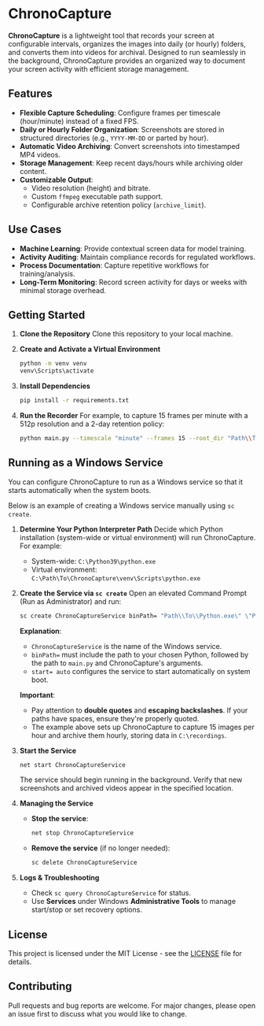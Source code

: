 # ChronoCapture

**ChronoCapture** is a lightweight tool that records your screen at configurable intervals, organizes the images into daily (or hourly) folders, and converts them into videos for archival. Designed to run seamlessly in the background, ChronoCapture provides an organized way to document your screen activity with efficient storage management.

## Features

- **Flexible Capture Scheduling**: Configure frames per timescale (hour/minute) instead of a fixed FPS.
- **Daily or Hourly Folder Organization**: Screenshots are stored in structured directories (e.g., `YYYY-MM-DD` or parted by hour).
- **Automatic Video Archiving**: Convert screenshots into timestamped MP4 videos.
- **Storage Management**: Keep recent days/hours while archiving older content.
- **Customizable Output**:
  - Video resolution (height) and bitrate.
  - Custom `ffmpeg` executable path support.
  - Configurable archive retention policy (`archive_limit`).

## Use Cases

- **Machine Learning**: Provide contextual screen data for model training.
- **Activity Auditing**: Maintain compliance records for regulated workflows.
- **Process Documentation**: Capture repetitive workflows for training/analysis.
- **Long-Term Monitoring**: Record screen activity for days or weeks with minimal storage overhead.

## Getting Started

1. **Clone the Repository**
   Clone this repository to your local machine.

2. **Create and Activate a Virtual Environment**

   ```bash
   python -m venv venv
   venv\Scripts\activate
   ```

3. **Install Dependencies**

   ```bash
   pip install -r requirements.txt
   ```

4. **Run the Recorder**
   For example, to capture 15 frames per minute with a 512p resolution and a 2-day retention policy:

   ```bash
   python main.py --timescale "minute" --frames 15 --root_dir "Path\\To\\root" --ffmpeg_path "Path\\To\\ffmpeg.exe"
   ```

## Running as a Windows Service

You can configure ChronoCapture to run as a Windows service so that it starts automatically when the system boots.

Below is an example of creating a Windows service manually using `sc create`.

1. **Determine Your Python Interpreter Path**
   Decide which Python installation (system-wide or virtual environment) will run ChronoCapture. For example:

   - System-wide: `C:\Python39\python.exe`
   - Virtual environment: `C:\Path\To\ChronoCapture\venv\Scripts\python.exe`

2. **Create the Service via `sc create`**
   Open an elevated Command Prompt (Run as Administrator) and run:

   ```cmd
   sc create ChronoCaptureService binPath= "Path\\To\\Python.exe\" \"Path\\To\\ChronoCapture\\main.py\" --timescale "minute" --frames 15 --root_dir "Path\\To\\root" --ffmpeg_path "Path\\To\\ffmpeg.exe"
   ```

   **Explanation**:
   - `ChronoCaptureService` is the name of the Windows service.
   - `binPath=` must include the path to your chosen Python, followed by the path to `main.py` and ChronoCapture's arguments.
   - `start= auto` configures the service to start automatically on system boot.

   **Important**:
   - Pay attention to **double quotes** and **escaping backslashes**. If your paths have spaces, ensure they're properly quoted.
   - The example above sets up ChronoCapture to capture 15 images per hour and archive them hourly, storing data in `C:\recordings`.

3. **Start the Service**

   ```cmd
   net start ChronoCaptureService
   ```

   The service should begin running in the background. Verify that new screenshots and archived videos appear in the specified location.

4. **Managing the Service**
   - **Stop the service**:
     ```cmd
     net stop ChronoCaptureService
     ```
   - **Remove the service** (if no longer needed):
     ```cmd
     sc delete ChronoCaptureService
     ```

5. **Logs & Troubleshooting**
   - Check `sc query ChronoCaptureService` for status.
   - Use **Services** under Windows **Administrative Tools** to manage start/stop or set recovery options.

## License

This project is licensed under the MIT License - see the [LICENSE](LICENSE) file for details.

## Contributing

Pull requests and bug reports are welcome. For major changes, please open an issue first to discuss what you would like to change.

